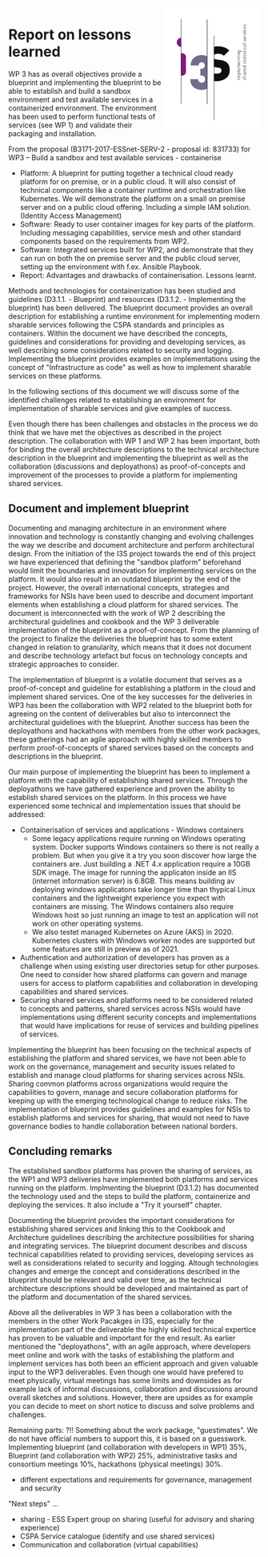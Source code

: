 <img align="right" src="../../communication/i3s-logo-1-small.png" alt="I3S logo"/>

# Report on lessons learned
WP 3 has as overall objectives provide a blueprint and implementing the blueprint to be able to establish and build a sandbox environment and test available services in a containerized environment. The environment has been used to perform functional tests of services (see WP 1) and validate their packaging and installation.

From the proposal (B3171-2017-ESSnet-SERV-2 - proposal id: 831733) for WP3 – Build a sandbox and test available services - containerise
* Platform: A blueprint for putting together a technical cloud ready platform for on premise, or in a public cloud. It will also consist of technical components like a container runtime and orchestration like Kubernetes. We will demonstrate the platform on a small on premise server and on a public cloud offering. Including a simple IAM solution. (Identity Access Management)
* Software: Ready to user container images for key parts of the platform. Including messaging capabilities, service mesh and other standard components based on the requirements from WP2.
* Software: Integrated services built for WP2, and demonstrate that they can run on both the on premise server and the public cloud server, setting up the environment with f.ex. Ansible
Playbook.
* Report: Advantages and drawbacks of containerisation. Lessons learnt.

Methods and technologies for containerization has been studied and guidelines (D3.1.1. - Blueprint) and resources (D3.1.2. - Implementing the blueprint) has been delivered. The blueprint document provides an overall description for establishing a runtime environment for implementing modern sharable services following the CSPA standards and principles as containers. Within the document we have described the concepts, guidelines and considerations for providing and developing services, as well describing some considerations related to security and logging. Implementing the blueprint provides examples on implementations using the concept of "Infrastructure as code" as well as how to implement sharable services on these platforms.

In the following sections of this document we will discuss some of the identified challenges related to establishing an environment for implementation of sharable services and give examples of success.

Even though there has been challenges and obstacles in the process we do think that we have met the objectives as described in the project description. The collaboration with WP 1 and WP 2 has been important, both for binding the overall architecture descriptions to the technical architecture description in the blueprint and implementing the blueprint as well as the collaboration (discussions and deployathons) as proof-of-concepts and improvement of the processes to provide a platform for implementing shared services.


## Document and implement blueprint
Documenting and managing architecture in an environment where innovation and technology is constantly changing and evolving challenges the way we describe and document architecture and perform architectural design. From the initiation of the I3S project towards the end of this project we have experienced that defining the "sandbox platform" beforehand would limit the boundaries and innovation for implementing services on the platform. It would also result in an outdated blueprint by the end of the project. However, the overall international concepts, strategies and frameworks for NSIs have been used to describe and document important elements when establishing a cloud platform for shared services. The document is interconnected with the work of WP 2 describing the architectural guidelines and cookbook and the WP 3 deliverable implementation of the blueprint as a proof-of-concept. From the planning of the project to finalize the deliveries the blueprint has to some extent changed in relation to granularity, which means that it does not document and describe technology artefact but focus on technology concepts and strategic approaches to consider.

The implementation of blueprint is a volatile document that serves as a proof-of-concept and guideline for establishing a platform in the cloud and implement shared services. One of the key successes for the deliveries in WP3 has been the collaboration with WP2 related to the blueprint both for agreeing on the content of deliverables but also to interconnect the architectural guidelines with the blueprint. Another success has been the deployathons and hackathons with members from the other work packages, these gatherings had an agile approach with highly skilled members to perform proof-of-concepts of shared services based on the concepts and descriptions in the blueprint.

Our main purpose of implementing the blueprint has been to implement a platform with the capability of establishing shared services. Through the deployathons we have gathered experience and proven the ability to establish shared services on the platform. In this process we have experienced some technical and implementation issues that should be addressed: 

- Containerisation of services and applications - Windows containers
  - Some legacy applications require running on Windows operating system. Docker supports Windows containers so there is not really a problem. But when you give it a try you soon discover how large the containers are. Just building a .NET 4.x application require a 10GB SDK image. The image for running the applicaton inside an IIS (internet information server) is 6.8GB. This means building av deploying windows applicatons take longer time than thypical Linux containers and the lightweight experience you expect with containers are missing. The Windows containers also require Windows host so just running an image to test an application will not work on other operating systems. 
  - We also testet managed Kubernetes on Azure (AKS) in 2020. Kubernetes clusters with  Windows worker nodes are supported but some features are still in preview as of 2021.
- Authentication and authorization of developers has proven as a challenge when using existing user directories setup for other purposes. One need to consider how shared platforms can govern and manage users for access to platform capabilities and collaboration in developing capabilities and shared services. 
- Securing shared services and platforms need to be considered related to concepts and patterns, shared services across NSIs would have implementations using different security concepts and implementations that would have implications for reuse of services and building pipelines of services.  

Implementing the blueprint has been focusing on the technical aspects of establishing the platform and shared services, we have not been able to work on the governance, management and security issues related to establish and manage cloud platforms for sharing services across NSIs. Sharing common platforms across organizations would require the capabilities to govern, manage and secure collaboration platforms for keeping up with the emerging technological change to reduce risks. The implementation of blueprint provides guidelines and examples for NSIs to establish platforms and services for sharing, that would not need to have governance bodies to handle collaboration between national borders.

## Concluding remarks
The established sandbox platforms has proven the sharing of services, as the WP1 and WP3 deliveries have implemented both platforms and services running on the platform. Implmenting the blueprint (D3.1.2) has documented the technology used and the steps to build the platform, containerize and deploying the services. It also include a "Try it yourself" chapter. 

Documenting the blueprint provides the important considerations for establishing shared services and linking this to the Cookbook and Architecture guidelines describing the architecture possibilities for sharing and integrating services. The blueprint document describes and discuss technical capabilities related to providing services, developing services as well as considerations related to security and logging. Altough technologies changes and emerge the concept and considerations described in the blueprint should be relevant and valid over time, as the technical architecture descriptions should be developed and maintained as part of the platform and documentation of the shared services. 

Above all the deliverables in WP 3 has been a collaboration with the members in the other Work Pacakges in I3S, especially for the implementation part of the deliverable the highly skilled technical expertice has proven to be valuable and important for the end result. As earlier mentioned the "deployathons", with an agile approach, where developers meet online and work with the tasks of establishing the platform and implement services has both been an efficient approach and given valuable input to the WP3 deliverables. Even though one would have prefered to meet physically, virtual meetings has some limits and downsides as for example lack of informal discussions, collaboration and discussions around overall sketches and solutions. However, there are upsides as for example you can decide to meet on short notice to discuss and solve problems and challenges.

Remaining parts: 
?!! Something about the work package, "guestimates". We do not have official numbers to support this, it is based on a guesswork. Implementing blueprint (and collaboration with developers in WP1) 35%, Blueprint (and collaboration with WP2) 25%, administrative tasks and consortium meetings 10%, hackathons (physical meetings) 30%.  

- different expectations and requirements for governance, management and security

"Next steps" ...
- sharing - ESS Expert group on sharing (useful for advisory and sharing experience)
- CSPA Service catalogue (identify and use shared services)
- Communication and collaboration (virtual capabilities)
